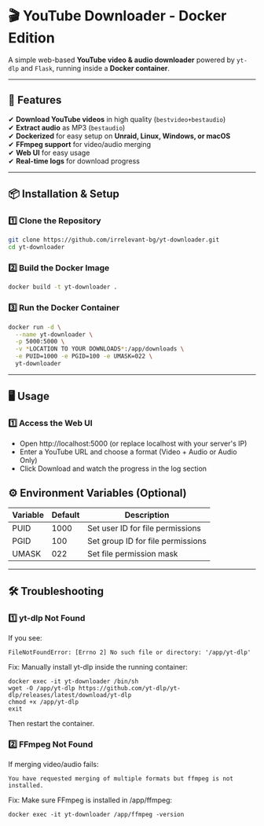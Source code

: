 # 🎬 YouTube Downloader - Docker Edition

A simple web-based **YouTube video & audio downloader** powered by `yt-dlp` and `Flask`, running inside a **Docker container**.

---

## 🚀 Features
✔ **Download YouTube videos** in high quality (`bestvideo+bestaudio`)  
✔ **Extract audio** as MP3 (`bestaudio`)  
✔ **Dockerized** for easy setup on **Unraid, Linux, Windows, or macOS**  
✔ **FFmpeg support** for video/audio merging  
✔ **Web UI** for easy usage  
✔ **Real-time logs** for download progress  

---

## 📦 Installation & Setup


### **1️⃣ Clone the Repository**

````sh
git clone https://github.com/irrelevant-bg/yt-downloader.git
cd yt-downloader
````


### 2️⃣ Build the Docker Image

````sh
docker build -t yt-downloader .
````

### 3️⃣ Run the Docker Container
```sh
docker run -d \
  --name yt-downloader \
  -p 5000:5000 \
  -v *LOCATION TO YOUR DOWNLOADS*:/app/downloads \
  -e PUID=1000 -e PGID=100 -e UMASK=022 \
  yt-downloader
```
---

## 🖥️ Usage

### 1️⃣ Access the Web UI
- Open http://localhost:5000 (or replace localhost with your server's IP)
- Enter a YouTube URL and choose a format (Video + Audio or Audio Only)
- Click Download and watch the progress in the log section

## ⚙️ Environment Variables (Optional)
|Variable|Default|Description|
|----- | -----|-----|
|PUID|1000|Set user ID for file permissions|
|PGID|100|Set group ID for file permissions|
|UMASK|022|Set file permission mask|

---
## 🛠️ Troubleshooting

### 1️⃣ yt-dlp Not Found

If you see:
```
FileNotFoundError: [Errno 2] No such file or directory: '/app/yt-dlp'
```
Fix: Manually install yt-dlp inside the running container:
```
docker exec -it yt-downloader /bin/sh
wget -O /app/yt-dlp https://github.com/yt-dlp/yt-dlp/releases/latest/download/yt-dlp
chmod +x /app/yt-dlp
exit
```
Then restart the container.

### 2️⃣ FFmpeg Not Found

If merging video/audio fails:

```
You have requested merging of multiple formats but ffmpeg is not installed.
```

Fix: Make sure FFmpeg is installed in /app/ffmpeg:
```
docker exec -it yt-downloader /app/ffmpeg -version
```
